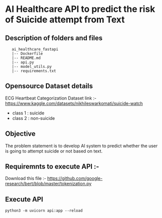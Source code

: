 # AI Healthcare API to predict the risk of Suicide attempt from Text

## Description of folders and files

```tree
   ai_healthcare_fastapi
   |-- Dockerfile
   |-- README.md
   |-- api.py
   |-- model_utils.py
   |-- requirements.txt
```   
## Opensource Dataset details

ECG Heartbeat Categorization Dataset link :- https://www.kaggle.com/datasets/nikhileswarkomati/suicide-watch

- class 1 : suicide
- class 2 : non-suicide

## Objective

The problem statement is to develop AI system to predict whether the user is going to attempt suicide or not based on text.
 
## Requiremnts to execute API :-

Download this file :- https://github.com/google-research/bert/blob/master/tokenization.py

## Execute API

```shell
python3 -m uvicorn api:app --reload
```
